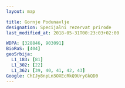 ```yaml
---
layout: map

title: Gornje Podunavlje
designation: Specijalni rezervat prirode
last_modified_at: 2018-05-31T00:23:03+02:00

WDPA: [328846, 903091]
BioRaS: [404]
geoSrbija:
  L1_183: [81]
  L1_302: [22]
  L1_362: [39, 40, 41, 42, 43]
Google: ChIJy8npLn3OXEcRkQ9UryGkQD0
---
```

